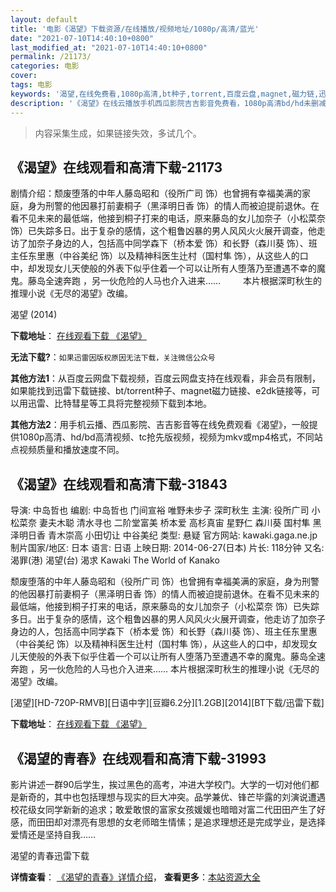 ```yaml
---
layout: default
title: '电影《渴望》下载资源/在线播放/视频地址/1080p/高清/蓝光'
date: "2021-07-10T14:40:10+0800"
last_modified_at: "2021-07-10T14:40:10+0800"
permalink: /21173/
categories: 电影
cover:
tags: 电影
keywords: '渴望,在线免费看,1080p高清,bt种子,torrent,百度云盘,magnet,磁力链,迅雷下载资源'
description: '《渴望》在线云播放手机西瓜影院吉吉影音免费看，1080p高清bd/hd未删减完整版和tc抢先枪版，mkv/mp4格式，附带bt/torrent种子、magnet/磁力链、百度云盘、网盘资源迅雷下载链接'
---
```


>内容采集生成，如果链接失效，多试几个。


## 《渴望》在线观看和高清下载-21173

剧情介绍：颓废堕落的中年人藤岛昭和（役所广司 饰）也曾拥有幸福美满的家庭，身为刑警的他因暴打前妻桐子（黑泽明日香 饰）的情人而被迫提前退休。在看不见未来的最低端，他接到桐子打来的电话，原来藤岛的女儿加奈子（小松菜奈 饰）已失踪多日。出于复杂的感情，这个粗鲁凶暴的男人风风火火展开调查，他走访了加奈子身边的人，包括高中同学森下（桥本爱 饰）和长野（森川葵 饰）、班主任东里惠（中谷美纪 饰）以及精神科医生辻村（国村隼 饰），从这些人的口中，却发现女儿天使般的外表下似乎住着一个可以让所有人堕落乃至遭遇不幸的魔鬼。藤岛全速奔跑 ，另一伙危险的人马也介入进来……  　　本片根据深町秋生的推理小说《无尽的渴望》改编。


渴望 (2014)

**下载地址**： [在线观看下载 《渴望》](https://www.btbtdy.me/btdy/dy1426.html) 


**无法下载?**：`如果迅雷因版权原因无法下载，关注微信公众号 `

**其他方法1**：从百度云网盘下载视频，百度云网盘支持在线观看，非会员有限制，如果能找到迅雷下载链接、bt/torrent种子、magnet磁力链接、e2dk链接等，可以用迅雷、比特彗星等工具将完整视频下载到本地。

**其他方法2**：用手机云播、西瓜影院、吉吉影音等在线免费观看《渴望》，一般提供1080p高清、hd/bd高清视频、tc抢先版视频，视频为mkv或mp4格式，不同站点视频质量和播放速度不同。


## 《渴望》在线观看和高清下载-31843

导演: 中岛哲也 编剧: 中岛哲也 门间宣裕 唯野未步子 深町秋生 主演: 役所广司 小松菜奈 妻夫木聪 清水寻也 二阶堂富美 桥本爱 高杉真宙 星野仁 森川葵 国村隼 黑泽明日香 青木崇高 小田切让 中谷美纪 类型: 悬疑 官方网站: kawaki.gaga.ne.jp 制片国家/地区: 日本 语言: 日语 上映日期: 2014-06-27(日本) 片长: 118分钟 又名: 渴罪(港) 渴望(台) 渴求 Kawaki The World of Kanako

颓废堕落的中年人藤岛昭和（役所广司 饰）也曾拥有幸福美满的家庭，身为刑警的他因暴打前妻桐子（黑泽明日香 饰）的情人而被迫提前退休。在看不见未来的最低端，他接到桐子打来的电话，原来藤岛的女儿加奈子（小松菜奈 饰）已失踪多日。出于复杂的感情，这个粗鲁凶暴的男人风风火火展开调查，他走访了加奈子身边的人，包括高中同学森下（桥本爱 饰）和长野（森川葵 饰）、班主任东里惠（中谷美纪 饰）以及精神科医生辻村（国村隼 饰），从这些人的口中，却发现女儿天使般的外表下似乎住着一个可以让所有人堕落乃至遭遇不幸的魔鬼。藤岛全速奔跑 ，另一伙危险的人马也介入进来…… 本片根据深町秋生的推理小说《无尽的渴望》改编。


[渴望][HD-720P-RMVB][日语中字][豆瓣6.2分][1.2GB][2014][BT下载/迅雷下载]

**下载地址**： [在线观看下载 《渴望》](https://www.btdx8.com/torrent/kawaki_2014.html) 


## 《渴望的青春》在线观看和高清下载-31993

影片讲述一群90后学生，挨过黑色的高考，冲进大学校门。大学的一切对他们都是新奇的，其中也包括理想与现实的巨大冲突。品学兼优、锋芒毕露的刘演说遭遇校花级女同学新新的追求；敢爱敢恨的富家女孩媛媛也暗暗对富二代田田产生了好感，而田田却对漂亮有思想的女老师暗生情愫；是追求理想还是完成学业，是选择爱情还是坚持自我……


渴望的青春迅雷下载

**详情查看**： [《渴望的青春》详情介绍](/movie/31993/)， **查看更多**：[本站资源大全](/movie/t/all/)

